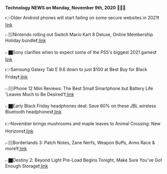 <b>Technology NEWS on Monday, November 9th, 2020</b> 📡📡📡 

👉Older Android phones will start failing on some secure websites in 2021❗️<a href='https://techblock.club/?p=undefined'> link</a>

👉🏽Nintendo rolling out Switch Mario Kart 8 Deluxe, Online Membership Holiday bundle❗️<a href='https://techblock.club/?p=undefined'> link</a>

👉🏿Sony clarifies when to expect some of the PS5's biggest 2021 games❗️<a href='https://techblock.club/?p=undefined'> link</a>

👉Samsung Galaxy Tab E 9.6 down to just $100 at Best Buy for Black Friday❗️<a href='https://techblock.club/?p=undefined'> link</a>

👉🏽iPhone 12 Mini Reviews: The Best Small Smartphone but Battery Life 'Leaves Much to Be Desired'❗️<a href='https://techblock.club/?p=undefined'> link</a>

👉🏿Early Black Friday headphones deal: Save 60% on these JBL wireless Bluetooth headphones❗️<a href='https://techblock.club/?p=undefined'> link</a>

👉November brings mushrooms and maple leaves to Animal Crossing: New Horizons❗️<a href='https://techblock.club/?p=undefined'> link</a>

👉🏽Borderlands 3: Patch Notes, Zane Nerfs, Weapon Buffs, Arms Race & more!❗️<a href='https://techblock.club/?p=undefined'> link</a>

👉🏿Destiny 2: Beyond Light Pre-Load Begins Tonight, Make Sure You've Got Enough Storage❗️<a href='https://techblock.club/?p=undefined'> link</a>

